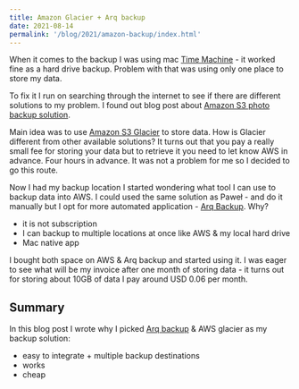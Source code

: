```yaml
---
title: Amazon Glacier + Arq backup
date: 2021-08-14
permalink: '/blog/2021/amazon-backup/index.html'
---
```


When it comes to the backup I was using mac [Time Machine](https://support.apple.com/en-us/HT201250) - it worked fine as a hard drive backup. Problem with that was using only one place to store my data.

To fix it I run on searching through the internet to see if there are different solutions to my problem. I found out blog post about [Amazon S3 photo backup solution](https://pawelgrzybek.com/my-amazon-s3-photo-backup-solution/).

Main idea was to use [Amazon S3 Glacier](https://aws.amazon.com/s3/glacier/) to store data. How is Glacier different from other available solutions? It turns out that you pay a really small fee for storing your data but to retrieve it you need to let know AWS in advance. Four hours in advance. It was not a problem for me so I decided to go this route.

Now I had my backup location I started wondering what tool I can use to backup data into AWS. I could used the same solution as Paweł - and do it manually but I opt for more automated application - [Arq Backup](https://www.arqbackup.com/). Why?
* it is not subscription
* I can backup to multiple locations at once like AWS & my local hard drive
* Mac native app

I bought both space on AWS & Arq backup and started using it. I was eager to see what will be my invoice after one month of storing data - it turns out for storing about 10GB of data I pay around USD 0.06 per month.

## Summary
In this blog post I wrote why I picked [Arq backup](https://www.arqbackup.com/) & AWS glacier as my backup solution:
* easy to integrate + multiple backup destinations
* works
* cheap
